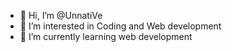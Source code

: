 - 👋 Hi, I’m @UnnatiVe
- 👀 I’m interested in Coding and Web development
- 🌱 I’m currently learning web development


<!---
UnnatiVe/UnnatiVe is a ✨ special ✨ repository because its `README.md` (this file) appears on your GitHub profile.
You can click the Preview link to take a look at your changes.
--->
